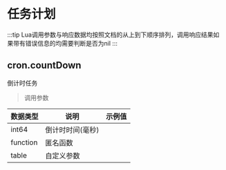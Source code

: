 
# 任务计划


:::tip
Lua调用参数与响应数据均按照文档的从上到下顺序排列，调用响应结果如果带有错误信息的均需要判断是否为nil
:::

## cron.countDown
倒计时任务

> 调用参数

|数据类型|说明|示例值|
|----|----|----|
|int64|倒计时时间(毫秒)||
|function|匿名函数||
|table|自定义参数||


